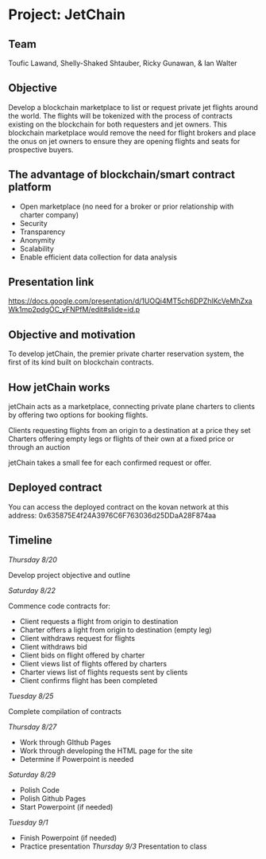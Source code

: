 # Project: JetChain

## Team

Toufic Lawand, Shelly-Shaked Shtauber, Ricky Gunawan, & Ian Walter

## Objective

Develop a blockchain marketplace to list or request private jet flights around the world. The flights will be tokenized with the process of contracts existing on the blockchain for both requesters and jet owners. This blockchain marketplace would remove the need for flight brokers and place the onus on jet owners to ensure they are opening flights and seats for prospective buyers.

## The advantage of blockchain/smart contract platform

- Open marketplace (no need for a broker or prior relationship with charter company)
- Security
- Transparency
- Anonymity
- Scalability
- Enable efficient data collection for data analysis

## Presentation link
https://docs.google.com/presentation/d/1UOQi4MT5ch6DPZhlKcVeMhZxaWk1mp2pdgOC_yFNPfM/edit#slide=id.p

## Objective and motivation
To develop jetChain, the premier private charter reservation system, the first of its kind built on blockchain contracts.

## How jetChain works
jetChain acts as a marketplace, connecting private plane charters to clients by offering two options for booking flights.

Clients requesting flights from an origin to a destination at a price they set
Charters offering empty legs or flights of their own at a fixed price or through an auction

jetChain takes a small fee for each confirmed request or offer.

## Deployed contract
You can access the deployed contract on the kovan network at this address: 0x635875E4f24A3976C6F763036d25DDaA28F874aa

## Timeline

_Thursday 8/20_

Develop project objective and outline

_Saturday 8/22_

Commence code contracts for:
- Client requests a flight from origin to destination
- Charter offers a light from origin to destination (empty leg)
- Client withdraws request for flights
- Client withdraws bid
- Client bids on flight offered by charter
- Client views list of flights offered by charters
- Charter views list of flights requests sent by clients
- Client confirms flight has been completed

_Tuesday 8/25_

Complete compilation of contracts

_Thursday 8/27_

- Work through GIthub Pages
- Work through developing the HTML page for the site
- Determine if Powerpoint is needed

_Saturday 8/29_

- Polish Code
- Polish Github Pages
- Start Powerpoint (if needed)

_Tuesday 9/1_

- Finish Powerpoint (if needed)
- Practice presentation 
_Thursday 9/3_
Presentation to class
